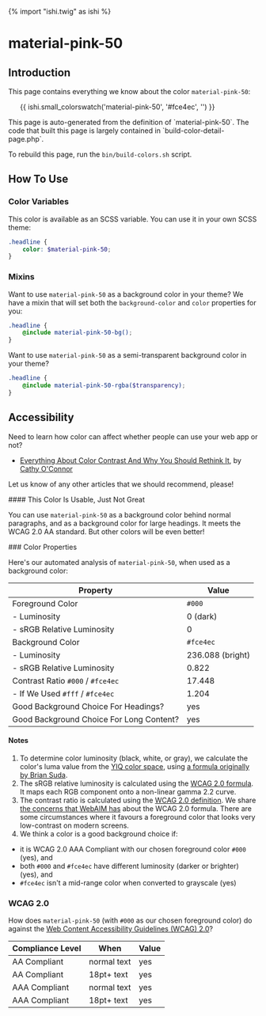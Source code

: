 {% import "ishi.twig" as ishi %}
# material-pink-50

## Introduction

This page contains everything we know about the color `material-pink-50`:

<div class="grid">
    <div class="cell">
        <div class="swatch">
            <ul>
                {{ ishi.small_colorswatch('material-pink-50', '#fce4ec', '') }}
            </ul>
        </div>
    </div>
</div>

<div class="callout attention" markdown="1">
This page is auto-generated from the definition of `material-pink-50`. The code that built this page is largely contained in `build-color-detail-page.php`.

To rebuild this page, run the `bin/build-colors.sh` script.
</div>

## How To Use

### Color Variables

This color is available as an SCSS variable. You can use it in your own SCSS theme:

```scss
.headline {
    color: $material-pink-50;
}
```

### Mixins

Want to use `material-pink-50` as a background color in your theme? We have a mixin that will set both the `background-color` and `color` properties for you:

```scss
.headline {
    @include material-pink-50-bg();
}
```

Want to use `material-pink-50` as a semi-transparent background color in your theme?

```scss
.headline {
    @include material-pink-50-rgba($transparency);
}
```

## Accessibility

Need to learn how color can affect whether people can use your web app or not?

* [Everything About Color Contrast And Why You Should Rethink It](https://www.smashingmagazine.com/2014/10/color-contrast-tips-and-tools-for-accessibility/), by [Cathy O'Connor](http://www.twitter.com/cagocon)

Let us know of any other articles that we should recommend, please!
<div class="callout warning" markdown="1">
#### This Color Is Usable, Just Not Great

You can use `material-pink-50` as a background color behind normal paragraphs, and as a background color for large headings. It meets the WCAG 2.0 AA standard. But other colors will be even better!
</div>
### Color Properties

Here's our automated analysis of `material-pink-50`, when used as a background color:

Property | Value
---------|------
Foreground Color | `#000`
- Luminosity | 0 (dark)
- sRGB Relative Luminosity | 0
Background Color | `#fce4ec`
- Luminosity | 236.088 (bright)
- sRGB Relative Luminosity | 0.822
Contrast Ratio `#000` / `#fce4ec` | 17.448
- If We Used `#fff` / `#fce4ec` | 1.204
Good Background Choice For Headings? | yes
Good Background Choice For Long Content? | yes

#### Notes

1. To determine color luminosity (black, white, or gray), we calculate the color's luma value from the [YIQ color space](https://en.wikipedia.org/wiki/YIQ), using [a formula originally by Brian Suda](https://24ways.org/2010/calculating-color-contrast/).
1. The sRGB relative luminosity is calculated using the [WCAG 2.0 formula](https://www.w3.org/TR/WCAG20/#relativeluminancedef). It maps each RGB component onto a non-linear gamma 2.2 curve.
1. The contrast ratio is calculated using the [WCAG 2.0 definition](https://www.w3.org/TR/2008/REC-WCAG20-20081211/#contrast-ratiodef). We share [the concerns that WebAIM has](http://webaim.org/blog/wcag-2-1-feedback/) about the WCAG 2.0 formula. There are some circumstances where it favours a foreground color that looks very low-contrast on modern screens.
1. We think a color is a good background choice if:
  - it is WCAG 2.0 AAA Compliant with our chosen foreground color `#000` (yes), and
  - both `#000` and `#fce4ec` have different luminosity (darker or brighter) (yes), and
  - `#fce4ec` isn't a mid-range color when converted to grayscale (yes)

### WCAG 2.0

How does `material-pink-50` (with `#000` as our chosen foreground color) do against the [Web Content Accessibility Guidelines (WCAG) 2.0](https://www.w3.org/TR/WCAG20/)?

Compliance Level | When | Value
-----------------|------|------
AA Compliant | normal text | yes
AA Compliant | 18pt+ text | yes
AAA Compliant | normal text | yes
AAA Compliant | 18pt+ text | yes